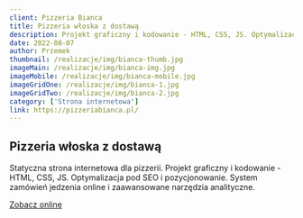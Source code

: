 ```yaml
---
client: Pizzeria Bianca
title: Pizzeria włoska z dostawą
description: Projekt graficzny i kodowanie - HTML, CSS, JS. Optymalizacja pod SEO i pozycjonowanie. System zamówień jedzenia online i zaawansowane narzędzia analityczne.
date: 2022-08-07
author: Przemek
thumbnail: /realizacje/img/bianca-thumb.jpg
imageMain: /realizacje/img/bianca-img.jpg
imageMobile: /realizacje/img/bianca-mobile.jpg
imageGridOne: /realizacje/img/bianca-1.jpg
imageGridTwo: /realizacje/img/bianca-2.jpg
category: ['Strona internetowa']
link: https://pizzeriabianca.pl/
---
```


## Pizzeria włoska z dostawą

Statyczna strona internetowa dla pizzerii. Projekt graficzny i kodowanie - HTML, CSS, JS. Optymalizacja pod SEO i pozycjonowanie. System zamówień jedzenia online i zaawansowane narzędzia analityczne.

<a href="https://pizzeriabianca.pl/" title="Zobacz online" target="_blank" class="button" rel="nofollow">Zobacz online</a>